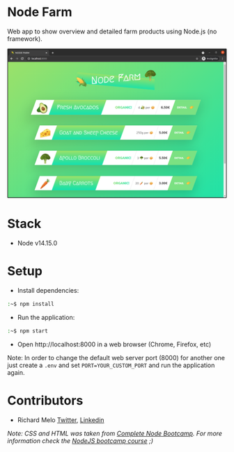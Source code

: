 # Node Farm

Web app to show overview and detailed farm products using Node.js (no framework).

![Node Farm Overview](docs/node_farm.png?raw=true)

# Stack

- Node v14.15.0

# Setup

- Install dependencies:

```sh
:~$ npm install
```

- Run the application:

```sh
:~$ npm start
```

- Open http://localhost:8000 in a web browser (Chrome, Firefox, etc)

Note: In order to change the default web server port (8000) for another one just create a `.env` and set `PORT=YOUR_CUSTOM_PORT` and run the application again.

# Contributors

- Richard Melo [Twitter](https://twitter.com/allucardster), [Linkedin](https://www.linkedin.com/in/richardmelo)

_Note: CSS and HTML was taken from [Complete Node Bootcamp](https://github.com/jonasschmedtmann/complete-node-bootcamp). For more information check the [NodeJS bootcamp course](https://www.udemy.com/course/nodejs-express-mongodb-bootcamp/) ;)_
